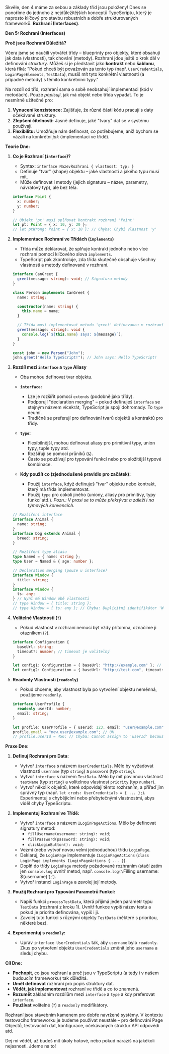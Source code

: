 Skvěle, den 4 máme za sebou a základy tříd jsou položeny! Dnes se ponoříme do jednoho z nejdůležitějších konceptů TypeScriptu, který je naprosto klíčový pro stavbu robustních a dobře strukturovaných frameworků: **Rozhraní (Interfaces)**.

**Den 5: Rozhraní (Interfaces)**

**Proč jsou Rozhraní Důležitá?**

Včera jsme se naučili vytvářet třídy – blueprinty pro objekty, které obsahují jak data (vlastnosti), tak chování (metody). Rozhraní jdou ještě o krok dál v definování _struktury_. Můžeš si je představit jako **kontrakt** nebo **šablonu**, která říká: "Pokud chceš být považován za tento typ (např. `UserCredentials`, `LoginPageElements`, `TestData`), musíš mít tyto konkrétní vlastnosti (a případně metody) s těmito konkrétními typy."

Na rozdíl od tříd, rozhraní sama o sobě neobsahují implementaci (kód v metodách). Pouze _popisují_, jak má objekt nebo třída vypadat. To je nesmírně užitečné pro:

1.  **Vynucení konzistence:** Zajišťuje, že různé části kódu pracují s daty očekávané struktury.
2.  **Zlepšení čitelnosti:** Jasně definuje, jaké "tvary" dat se v systému používají.
3.  **Flexibilitu:** Umožňuje nám definovat, _co_ potřebujeme, aniž bychom se vázali na konkrétní _jak_ (implementaci ve třídě).

**Teorie Dne:**

1.  **Co je Rozhraní (`interface`)?**

    - Syntax: `interface NazevRozhrani { vlastnost: typ; }`
    - Definuje "tvar" (shape) objektu – jaké vlastnosti a jakého typu musí mít.
    - Může definovat i metody (jejich signaturu – název, parametry, návratový typ), ale bez těla.

    ```typescript
    interface Point {
      x: number;
      y: number;
    }

    // Objekt 'pt' musí splňovat kontrakt rozhraní 'Point'
    let pt: Point = { x: 10, y: 20 };
    // let ptWrong: Point = { x: 10 }; // Chyba: Chybí vlastnost 'y'
    ```

2.  **Implementace Rozhraní ve Třídách (`implements`)**

    - Třída může deklarovat, že splňuje kontrakt jednoho nebo více rozhraní pomocí klíčového slova `implements`.
    - TypeScript pak zkontroluje, zda třída skutečně obsahuje všechny vlastnosti a metody definované v rozhraní.

    ```typescript
    interface CanGreet {
      greet(message: string): void; // Signatura metody
    }

    class Person implements CanGreet {
      name: string;

      constructor(name: string) {
        this.name = name;
      }

      // Třída musí implementovat metodu 'greet' definovanou v rozhraní
      greet(message: string): void {
        console.log(`${this.name} says: ${message}`);
      }
    }

    const john = new Person("John");
    john.greet("Hello TypeScript!"); // John says: Hello TypeScript!
    ```

3.  **Rozdíl mezi `interface` a `type` Aliasy**

    - Oba mohou definovat tvar objektu.
    - **`interface`:**
      - Lze je rozšířit pomocí `extends` (podobně jako třídy).
      - Podporují "declaration merging" – pokud definuješ `interface` se stejným názvem vícekrát, TypeScript je spojí dohromady. To `type` neumí.
      - Tradičně se preferují pro definování tvarů objektů a kontraktů pro třídy.
    - **`type`:**

      - Flexibilnější, mohou definovat aliasy pro primitivní typy, union typy, tuple typy atd.
      - Rozšiřují se pomocí průniků (`&`).
      - Často se používají pro typování funkcí nebo pro složitější typové kombinace.

    - **Kdy použít co (zjednodušené pravidlo pro začátek):**
      - Použij `interface`, když definuješ "tvar" objektu nebo kontrakt, který má třída implementovat.
      - Použij `type` pro cokoli jiného (uniony, aliasy pro primitivy, typy funkcí atd.). _Pozn.: V praxi se to může překrývat a záleží i na týmových konvencích._

    ```typescript
    // Rozšíření interface
    interface Animal {
      name: string;
    }
    interface Dog extends Animal {
      breed: string;
    }

    // Rozšíření type aliasu
    type Named = { name: string };
    type User = Named & { age: number };

    // Declaration merging (pouze u interface)
    interface Window {
      title: string;
    }
    interface Window {
      ts: any;
    } // Nyní má Window obě vlastnosti
    // type Window = { title: string };
    // type Window = { ts: any }; // Chyba: Duplicitní identifikátor 'Window'
    ```

4.  **Volitelné Vlastnosti (`?`)**

    - Pokud vlastnost v rozhraní nemusí být vždy přítomna, označíme ji otazníkem (`?`).

    ```typescript
    interface Configuration {
      baseUrl: string;
      timeout?: number; // timeout je volitelný
    }

    let config1: Configuration = { baseUrl: "http://example.com" }; // OK
    let config2: Configuration = { baseUrl: "http://test.com", timeout: 5000 }; // OK
    ```

5.  **Readonly Vlastnosti (`readonly`)**

    - Pokud chceme, aby vlastnost byla po vytvoření objektu neměnná, použijeme `readonly`.

    ```typescript
    interface UserProfile {
      readonly userId: number;
      email: string;
    }

    let profile: UserProfile = { userId: 123, email: "user@example.com" };
    profile.email = "new.user@example.com"; // OK
    // profile.userId = 456; // Chyba: Cannot assign to 'userId' because it is a read-only property.
    ```

**Praxe Dne:**

1.  **Definuj Rozhraní pro Data:**

    - Vytvoř `interface` s názvem `UserCredentials`. Mělo by vyžadovat vlastnosti `username` (typ `string`) a `password` (typ `string`).
    - Vytvoř `interface` s názvem `TestData`. Mělo by mít povinnou vlastnost `testName` (typ `string`) a volitelnou vlastnost `priority` (typ `number`).
    - Vytvoř několik objektů, které odpovídají těmto rozhraním, a přiřaď jim správný typ (např. `let creds: UserCredentials = { ... };`). Experimentuj s chybějícími nebo přebytečnými vlastnostmi, abys viděl chyby TypeScriptu.

2.  **Implementuj Rozhraní ve Třídě:**

    - Vytvoř `interface` s názvem `ILoginPageActions`. Mělo by definovat signatury metod:
      - `fillUsername(username: string): void;`
      - `fillPassword(password: string): void;`
      - `clickLoginButton(): void;`
    - Vezmi (nebo vytvoř novou velmi jednoduchou) třídu `LoginPage`.
    - Deklaruj, že `LoginPage` implementuje `ILoginPageActions` (`class LoginPage implements ILoginPageActions { ... }`).
    - Doplň do třídy `LoginPage` metody požadované rozhraním (stačí zatím jen `console.log` uvnitř metod, např. `console.log(\`Filling username: ${username}\`);`).
    - Vytvoř instanci `LoginPage` a zavolej její metody.

3.  **Použij Rozhraní pro Typování Parametrů Funkcí:**

    - Napiš funkci `processTestData`, která přijímá jeden parametr typu `TestData` (rozhraní z kroku 1). Uvnitř funkce vypiš název testu a pokud je priorita definována, vypiš i ji.
    - Zavolej tuto funkci s různými objekty `TestData` (některé s prioritou, některé bez).

4.  **Experimentuj s `readonly`:**
    - Uprav `interface UserCredentials` tak, aby `username` bylo `readonly`. Zkus po vytvoření objektu `UserCredentials` změnit jeho `username` a sleduj chybu.

**Cíl Dne:**

- **Pochopit**, co jsou rozhraní a proč jsou v TypeScriptu (a tedy i v našem budoucím frameworku) tak důležitá.
- **Umět definovat** rozhraní pro popis struktury dat.
- **Vědět, jak implementovat** rozhraní ve třídě a co to znamená.
- **Rozumět** základním rozdílům mezi `interface` a `type` a kdy preferovat `interface`.
- **Používat** volitelné (`?`) a `readonly` modifikátory.

Rozhraní jsou stavebním kamenem pro dobře navržené systémy. V kontextu testovacího frameworku je budeme používat neustále – pro definování Page Objectů, testovacích dat, konfigurace, očekávaných struktur API odpovědí atd.

Dej mi vědět, až budeš mít úkoly hotové, nebo pokud narazíš na jakékoli nejasnosti. Jdeme na to!
